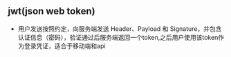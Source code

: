 

## jwt(json web token)
- 用户发送按照约定，向服务端发送 Header、Payload 和 Signature，并包含认证信息（密码），验证通过后服务端返回一个token,之后用户使用该token作为登录凭证，适合于移动端和api